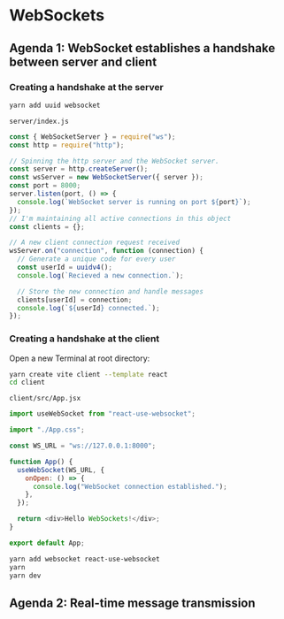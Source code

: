 # WebSockets

## Agenda 1: WebSocket establishes a handshake between server and client

### Creating a handshake at the server

```sh
yarn add uuid websocket
```

`server/index.js`

```js
const { WebSocketServer } = require("ws");
const http = require("http");

// Spinning the http server and the WebSocket server.
const server = http.createServer();
const wsServer = new WebSocketServer({ server });
const port = 8000;
server.listen(port, () => {
  console.log(`WebSocket server is running on port ${port}`);
});
// I'm maintaining all active connections in this object
const clients = {};

// A new client connection request received
wsServer.on("connection", function (connection) {
  // Generate a unique code for every user
  const userId = uuidv4();
  console.log(`Recieved a new connection.`);

  // Store the new connection and handle messages
  clients[userId] = connection;
  console.log(`${userId} connected.`);
});
```

<!-- Successful WebSocket server handshake

```sh
wget --server-response --header="Connection: Upgrade" --header="Upgrade: websocket" --header="Sec-WebSocket-Key: x3JJHMbDL1EzLkh9GBhXDw==" --header="Sec-WebSocket-Version: 13" http://127.0.0.1:8000/
```

- `--server-response`: Prints the HTTP server response headers.
- `--header="Connection: Upgrade"`: Adds the `Connection: Upgrade` header to the request.
- `--header="Upgrade: websocket"`: Adds the `Upgrade: websocket` header to the request.
- `--header="Sec-WebSocket-Key: x3JJHMbDL1EzLkh9GBhXDw=="`: Adds the `Sec-WebSocket-Key` header to the request (you can use any base64-encoded string).
- `--header="Sec-WebSocket-Version: 13"`: Adds the `Sec-WebSocket-Version: 13` header to the request. -->

### Creating a handshake at the client

Open a new Terminal at root directory:

```sh
yarn create vite client --template react
cd client
```

`client/src/App.jsx`

```js
import useWebSocket from "react-use-websocket";

import "./App.css";

const WS_URL = "ws://127.0.0.1:8000";

function App() {
  useWebSocket(WS_URL, {
    onOpen: () => {
      console.log("WebSocket connection established.");
    },
  });

  return <div>Hello WebSockets!</div>;
}

export default App;
```

```sh
yarn add websocket react-use-websocket 
yarn
yarn dev
```

## Agenda 2: Real-time message transmission
